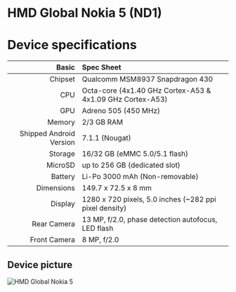  HMD Global Nokia 5 (ND1)
==========================

 Device specifications
 =======================

Basic   | Spec Sheet
-------:|:-------------------------
Chipset | Qualcomm MSM8937 Snapdragon 430
CPU     | Octa-core (4x1.40 GHz Cortex-A53 & 4x1.09 GHz Cortex-A53)
GPU     | Adreno 505 (450 MHz)
Memory  | 2/3 GB RAM
Shipped Android Version | 7.1.1 (Nougat)
Storage | 16/32 GB (eMMC 5.0/5.1 flash)
MicroSD | up to 256 GB (dedicated slot)
Battery | Li-Po 3000 mAh (Non-removable)
Dimensions | 149.7 x 72.5 x 8 mm 
Display | 1280 x 720 pixels, 5.0 inches (~282 ppi pixel density)
Rear Camera  | 13 MP, f/2.0, phase detection autofocus, LED flash
Front Camera | 8 MP, f/2.0

## Device picture

![HMD Global Nokia 5](https://fdn2.gsmarena.com/vv/pics/nokia/nokia-5-3.jpg "HMD Global Nokia 5")
